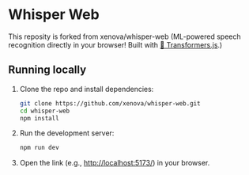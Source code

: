 # Whisper Web

This reposity is forked from xenova/whisper-web (ML-powered speech recognition directly in your browser! Built with [🤗 Transformers.js](https://github.com/xenova/transformers.js).)


## Running locally

1. Clone the repo and install dependencies:

    ```bash
    git clone https://github.com/xenova/whisper-web.git
    cd whisper-web
    npm install
    ```

2. Run the development server:

    ```bash
    npm run dev
    ```

3. Open the link (e.g., [http://localhost:5173/](http://localhost:5173/)) in your browser.
